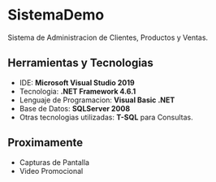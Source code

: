 # SistemaDemo
Sistema de Administracion de Clientes, Productos y Ventas.

## Herramientas y Tecnologias
* IDE: **Microsoft Visual Studio 2019** 
* Tecnologia: **.NET Framework 4.6.1**
* Lenguaje de Programacion: **Visual Basic .NET**
* Base de Datos: **SQLServer 2008**
* Otras tecnologias utilizadas: **T-SQL** para Consultas.

## Proximamente
* Capturas de Pantalla
* Video Promocional
